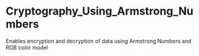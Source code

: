 # Cryptography_Using_Armstrong_Numbers
Enables encryption and decryption of data using Armstrong
Numbers and RGB color model
